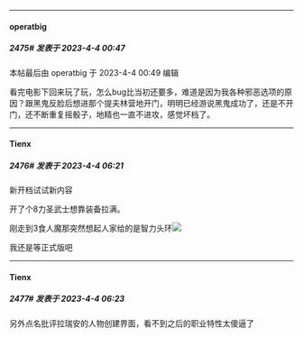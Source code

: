 
*****

####  operatbig  
##### 2475#       发表于 2023-4-4 00:47

 本帖最后由 operatbig 于 2023-4-4 00:49 编辑 

看完电影下回来玩了玩，怎么bug比当初还要多，难道是因为我各种邪恶选项的原因？跟黑鬼反脸后想进那个提夫林营地开门，明明已经游说黑鬼成功了，还是不开门，还不断重复摇骰子，地精也一直不进攻，感觉坏档了。


*****

####  Tienx  
##### 2476#       发表于 2023-4-4 06:21

新开档试试新内容

开了个8力圣武士想靠装备拉满。

刚走到3食人魔那突然想起人家给的是智力头环<img src="https://static.saraba1st.com/image/smiley/face2017/068.png" referrerpolicy="no-referrer">

我还是等正式版吧

*****

####  Tienx  
##### 2477#       发表于 2023-4-4 06:23

另外点名批评拉瑞安的人物创建界面，看不到之后的职业特性太傻逼了

